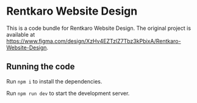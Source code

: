 
  # Rentkaro Website Design

  This is a code bundle for Rentkaro Website Design. The original project is available at https://www.figma.com/design/XzHv4EZTzlZ7Tbz3kPbixA/Rentkaro-Website-Design.

  ## Running the code

  Run `npm i` to install the dependencies.

  Run `npm run dev` to start the development server.
  